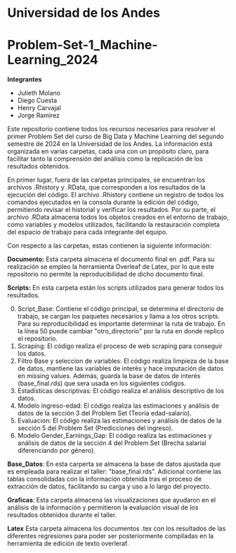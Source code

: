 # Universidad de los Andes
# Problem-Set-1_Machine-Learning_2024

**Integrantes**
* Julieth Molano
* Diego Cuesta
* Henry Carvajal
* Jorge Ramirez

Este repositorio contiene todos los recursos necesarios para resolver el primer Problem Set del curso de Big Data y Machine Learning del segundo semestre de 2024 en la Universidad de los Andes. La información está organizada en varias carpetas, cada una con un propósito claro, para facilitar tanto la comprensión del análisis como la replicación de los resultados obtenidos.

En primer lugar, fuera de las carpetas principales, se encuentran los archivos .Rhistory y .RData, que corresponden a los resultados de la ejecución del código. El archivo .Rhistory contiene un registro de todos los comandos ejecutados en la consola durante la edición del código, permitiendo revisar el historial y verificar los resultados. Por su parte, el archivo .RData almacena todos los objetos creados en el entorno de trabajo, como variables y modelos utilizados, facilitando la restauración completa del espacio de trabajo para cada integrante del equipo.

Con respecto a las carpetas, estas contienen la siguiente información:

**Documento:**  Esta carpeta almacena el documento final en .pdf. Para su realización se empleo la herramienta Overleaf de Latex, por lo que este repositorio no permite la reproducibilidad de dicho documento final.

**Scripts:** En esta carpeta están los scripts utilizados para generar todos los resultados.

0. Script_Base: Contiene el código principal, se determina el directorio de trabajo, se cargan los paquetes necesarios y llama a los otros scripts. Para su reproducibilidad es importante determinar la ruta de trabajo. En la línea 50 puede cambiar "otro_directorio" por la ruta en donde replico el repositorio.
1. Scraping: El código realiza el proceso de web scraping para conseguir los datos.
2. Filtro Base y seleccion de variables: El código realiza  limpieza de la base de datos, mantiene las variables de interés y hace imputación de datos en missing values. Además, guarda la base de datos de interés (base_final.rds) que sera usada en los siguientes códigos.
3. Estadísticas descriptivas: El código  realiza el análisis descriptivo de los datos.
4. Modelo ingreso-edad: El código realiza las estimaciones y análisis de datos de la sección 3 del Problem Set (Teoría edad-salario).
5. Evaluacion: El código realiza las estimaciones y análisis de datos de la sección 5 del Problem Set (Predicciones del ingreso).
6. Modelo Gender_Earnings_Gap: El código realiza las estimaciones y análisis de datos de la sección 4 del Problem Set (Brecha salarial diferenciando por género).


**Base_Datos**: En esta carperta se almacena la base de datos ajustada que es empleada para realizar el taller: "base_final.rds". Adicional contiene las tablas consolidadas con la información obtenida tras el proceso de extracción de datos, facilitando su carga y uso a lo largo del proyecto.

**Graficas**: Esta carpeta almacena las visualizaciones que ayudaron en el análisis de la información y permitieron la evaluación visual de los resultados obtenidos durante el taller. 

**Latex** Esta carpeta almacena los documentos .tex con los resultados de las diferentes regresiones para poder ser posteriormente compiladas en la herramienta de edición de texto overleraf. 
